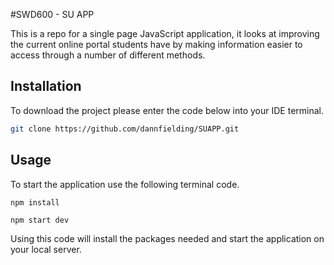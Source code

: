 #SWD600 - SU APP

This is a repo for a single page JavaScript application, it looks at improving the current online portal students have by making information easier to access through a number of different methods.

## Installation

To download the project please enter the code below into your IDE terminal.
```bash
git clone https://github.com/dannfielding/SUAPP.git
```

## Usage

To start the application use the following terminal code.

```
npm install

npm start dev
```
Using this code will install the packages needed and start the application on your local server.
